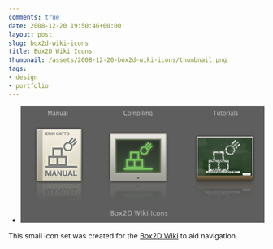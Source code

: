 ```yaml
---
comments: true
date: 2008-12-20 19:50:46+00:00
layout: post
slug: box2d-wiki-icons
title: Box2D Wiki Icons
thumbnail: /assets/2008-12-20-box2d-wiki-icons/thumbnail.png
tags:
- design
- portfolio
---
```


* ![Box2D Wiki Icons thumbnail](/assets/2008-12-20-box2d-wiki-icons/box2dicons.png)

This small icon set was created for the [Box2D Wiki](http://www.box2d.org/wiki/index.php?title=Main_Page) to aid navigation. 
